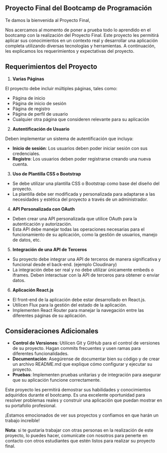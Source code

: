 ## **Proyecto Final del Bootcamp de Programación**

Te damos la bienvenida al Proyecto Final,

Nos acercamos al momento de poner a prueba todo lo aprendido en el bootcamp con la realización del Proyecto Final. Este proyecto les permitirá aplicar sus conocimientos en un contexto real y desarrollar una aplicación completa utilizando diversas tecnologías y herramientas. A continuación, les explicamos los requerimientos y expectativas del proyecto.

## Requerimientos del Proyecto

1) **Varias Páginas**

El proyecto debe incluir múltiples páginas, tales como:

- Página de inicio
- Página de inicio de sesión
- Página de registro
- Página de perfil de usuario
- Cualquier otra página que consideren relevante para su aplicación

2) **Autentificación de Usuario**

Deben implementar un sistema de autentificación que incluya:

- **Inicio de sesión**: Los usuarios deben poder iniciar sesión con sus credenciales.
- **Registro**: Los usuarios deben poder registrarse creando una nueva cuenta.

3) **Uso de Plantilla CSS o Bootstrap**

- Se debe utilizar una plantilla CSS o Bootstrap como base del diseño del proyecto.
- La plantilla debe ser modificada y personalizada para adaptarse a las necesidades y estética del proyecto a través de un administrador.

4) **API Personalizada con OAuth**

- Deben crear una API personalizada que utilice OAuth para la autenticación y autorización.
- Esta API debe manejar todas las operaciones necesarias para el funcionamiento de su aplicación, como la gestión de usuarios, manejo de datos, etc.

5) **Integración de una API de Terceros**

- Su proyecto debe integrar una API de terceros de manera significativa y funcional desde el back-end. (ejemplo Cloudinary)
- La integración debe ser real y no debe utilizar únicamente embeds o iframes. Deben interactuar con la API de terceros para obtener o enviar datos.

6) **Aplicación React.js**

- El front-end de la aplicación debe estar desarrollado en React.js.
- Utilicen Flux para la gestión del estado de la aplicación.
- Implementen React Router para manejar la navegación entre las diferentes páginas de su aplicación.

## Consideraciones Adicionales

- **Control de Versiones**: Utilicen Git y GitHub para el control de versiones de su proyecto. Hagan commits frecuentes y usen ramas para diferentes funcionalidades.
- **Documentación**: Asegúrense de documentar bien su código y de crear un archivo README.md que explique cómo configurar y ejecutar su proyecto.
- **Pruebas**: Implementen pruebas unitarias y de integración para asegurar que su aplicación funcione correctamente.

Este proyecto les permitirá demostrar sus habilidades y conocimientos adquiridos durante el bootcamp. Es una excelente oportunidad para resolver problemas reales y construir una aplicación que puedan mostrar en su portafolio profesional.

¡Estamos emocionados de ver sus proyectos y confiamos en que harán un trabajo increíble!

**Nota**: si te gustaria trabajar con otras personas en la realización de este proyecto, lo puedes hacer, comunícate con nosotros para penerte en contacto con otros estudiantes que estén listos para realizar su proyecto final. 
